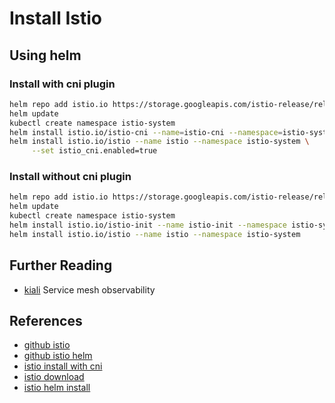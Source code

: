 # Install Istio

## Using helm
### Install with cni plugin
```bash
helm repo add istio.io https://storage.googleapis.com/istio-release/releases/1.1.1/charts/
helm update
kubectl create namespace istio-system
helm install istio.io/istio-cni --name=istio-cni --namespace=istio-system
helm install istio.io/istio --name istio --namespace istio-system \
     --set istio_cni.enabled=true
```

### Install without cni plugin
```bash
helm repo add istio.io https://storage.googleapis.com/istio-release/releases/1.1.1/charts/
helm update
kubectl create namespace istio-system
helm install istio.io/istio-init --name istio-init --namespace istio-system
helm install istio.io/istio --name istio --namespace istio-system
```

## Further Reading

- [kiali](https://www.kiali.io/) Service mesh observability

## References

- [github istio](https://github.com/istio/istio)
- [github istio helm](https://github.com/istio/istio/tree/master/install/kubernetes/helm/istio)
- [istio install with cni](https://istio.io/docs/setup/kubernetes/additional-setup/cni/)
- [istio download](https://istio.io/docs/setup/kubernetes/download/)
- [istio helm install](https://istio.io/docs/setup/kubernetes/install/helm/)
